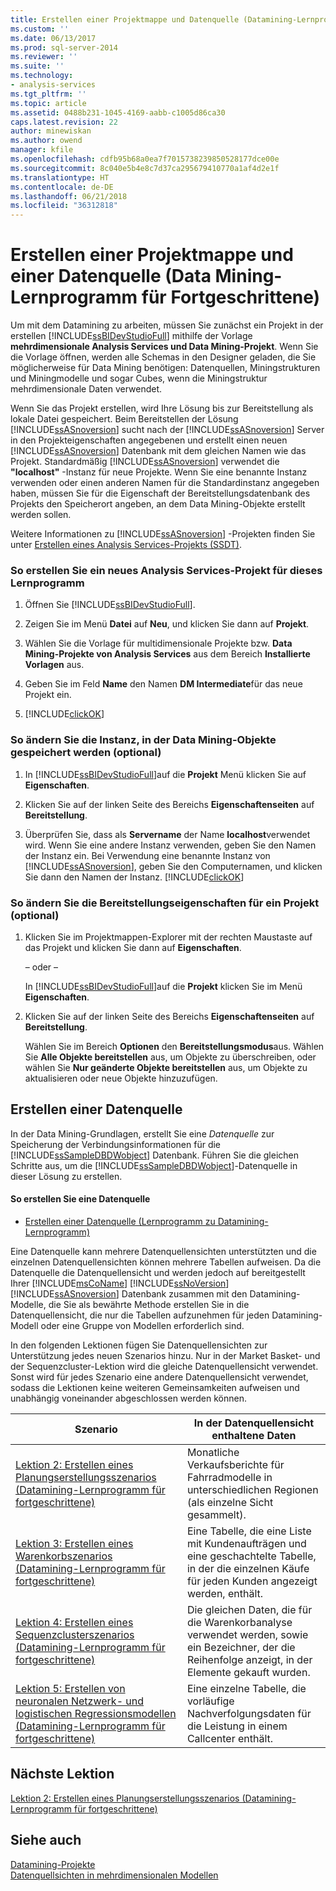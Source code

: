 ```yaml
---
title: Erstellen einer Projektmappe und Datenquelle (Datamining-Lernprogramm für fortgeschrittene) | Microsoft Docs
ms.custom: ''
ms.date: 06/13/2017
ms.prod: sql-server-2014
ms.reviewer: ''
ms.suite: ''
ms.technology:
- analysis-services
ms.tgt_pltfrm: ''
ms.topic: article
ms.assetid: 0488b231-1045-4169-aabb-c1005d86ca30
caps.latest.revision: 22
author: minewiskan
ms.author: owend
manager: kfile
ms.openlocfilehash: cdfb95b68a0ea7f7015738239850528177dce00e
ms.sourcegitcommit: 8c040e5b4e8c7d37ca295679410770a1af4d2e1f
ms.translationtype: HT
ms.contentlocale: de-DE
ms.lasthandoff: 06/21/2018
ms.locfileid: "36312818"
---
```

# <a name="creating-a-solution-and-data-source-intermediate-data-mining-tutorial"></a>Erstellen einer Projektmappe und einer Datenquelle (Data Mining-Lernprogramm für Fortgeschrittene)
  Um mit dem Datamining zu arbeiten, müssen Sie zunächst ein Projekt in der erstellen [!INCLUDE[ssBIDevStudioFull](../includes/ssbidevstudiofull-md.md)] mithilfe der Vorlage **mehrdimensionale Analysis Services und Data Mining-Projekt**. Wenn Sie die Vorlage öffnen, werden alle Schemas in den Designer geladen, die Sie möglicherweise für Data Mining benötigen: Datenquellen, Miningstrukturen und Miningmodelle und sogar Cubes, wenn die Miningstruktur mehrdimensionale Daten verwendet.  
  
 Wenn Sie das Projekt erstellen, wird Ihre Lösung bis zur Bereitstellung als lokale Datei gespeichert. Beim Bereitstellen der Lösung [!INCLUDE[ssASnoversion](../includes/ssasnoversion-md.md)] sucht nach der [!INCLUDE[ssASnoversion](../includes/ssasnoversion-md.md)] Server in den Projekteigenschaften angegebenen und erstellt einen neuen [!INCLUDE[ssASnoversion](../includes/ssasnoversion-md.md)] Datenbank mit dem gleichen Namen wie das Projekt. Standardmäßig [!INCLUDE[ssASnoversion](../includes/ssasnoversion-md.md)] verwendet die **"localhost"** -Instanz für neue Projekte. Wenn Sie eine benannte Instanz verwenden oder einen anderen Namen für die Standardinstanz angegeben haben, müssen Sie für die Eigenschaft der Bereitstellungsdatenbank des Projekts den Speicherort angeben, an dem Data Mining-Objekte erstellt werden sollen.  
  
 Weitere Informationen zu [!INCLUDE[ssASnoversion](../includes/ssasnoversion-md.md)] -Projekten finden Sie unter [Erstellen eines Analysis Services-Projekts &#40;SSDT&#41;](../analysis-services/multidimensional-models/create-an-analysis-services-project-ssdt.md).  
  
### <a name="to-create-a-new-analysis-services-project-for-this-tutorial"></a>So erstellen Sie ein neues Analysis Services-Projekt für dieses Lernprogramm  
  
1.  Öffnen Sie [!INCLUDE[ssBIDevStudioFull](../includes/ssbidevstudiofull-md.md)].  
  
2.  Zeigen Sie im Menü **Datei** auf **Neu**, und klicken Sie dann auf **Projekt**.  
  
3.  Wählen Sie die Vorlage für multidimensionale Projekte bzw. **Data Mining-Projekte von Analysis Services** aus dem Bereich **Installierte Vorlagen** aus.  
  
4.  Geben Sie im Feld **Name** den Namen **DM Intermediate**für das neue Projekt ein.  
  
5.  [!INCLUDE[clickOK](../includes/clickok-md.md)]  
  
### <a name="to-change-the-instance-where-data-mining-objects-are-stored-optional"></a>So ändern Sie die Instanz, in der Data Mining-Objekte gespeichert werden (optional)  
  
1.  In [!INCLUDE[ssBIDevStudioFull](../includes/ssbidevstudiofull-md.md)]auf die **Projekt** Menü klicken Sie auf **Eigenschaften**.  
  
2.  Klicken Sie auf der linken Seite des Bereichs **Eigenschaftenseiten** auf **Bereitstellung**.  
  
3.  Überprüfen Sie, dass als **Servername** der Name **localhost**verwendet wird. Wenn Sie eine andere Instanz verwenden, geben Sie den Namen der Instanz ein. Bei Verwendung eine benannte Instanz von [!INCLUDE[ssASnoversion](../includes/ssasnoversion-md.md)], geben Sie den Computernamen, und klicken Sie dann den Namen der Instanz. [!INCLUDE[clickOK](../includes/clickok-md.md)]  
  
### <a name="to-change-the-deployment-properties-for-a-project-optional"></a>So ändern Sie die Bereitstellungseigenschaften für ein Projekt (optional)  
  
1.  Klicken Sie im Projektmappen-Explorer mit der rechten Maustaste auf das Projekt und klicken Sie dann auf **Eigenschaften**.  
  
     – oder –  
  
     In [!INCLUDE[ssBIDevStudioFull](../includes/ssbidevstudiofull-md.md)]auf die **Projekt** klicken Sie im Menü **Eigenschaften**.  
  
2.  Klicken Sie auf der linken Seite des Bereichs **Eigenschaftenseiten** auf **Bereitstellung**.  
  
     Wählen Sie im Bereich **Optionen** den **Bereitstellungsmodus**aus. Wählen Sie **Alle Objekte bereitstellen** aus, um Objekte zu überschreiben, oder wählen Sie **Nur geänderte Objekte bereitstellen** aus, um Objekte zu aktualisieren oder neue Objekte hinzuzufügen.  
  
## <a name="creating-a-data-source"></a>Erstellen einer Datenquelle  
 In der Data Mining-Grundlagen, erstellt Sie eine *Datenquelle* zur Speicherung der Verbindungsinformationen für die [!INCLUDE[ssSampleDBDWobject](../includes/sssampledbdwobject-md.md)] Datenbank. Führen Sie die gleichen Schritte aus, um die [!INCLUDE[ssSampleDBDWobject](../includes/sssampledbdwobject-md.md)]-Datenquelle in dieser Lösung zu erstellen.  
  
#### <a name="to-create-a-data-source"></a>So erstellen Sie eine Datenquelle  
  
-   [Erstellen einer Datenquelle &#40;Lernprogramm zu Datamining-Lernprogramm&#41;](../../2014/tutorials/creating-a-data-source-basic-data-mining-tutorial.md)  
  
 Eine Datenquelle kann mehrere Datenquellensichten unterstützten und die einzelnen Datenquellensichten können mehrere Tabellen aufweisen. Da die Datenquelle die Datenquellensicht und werden jedoch auf bereitgestellt Ihrer [!INCLUDE[msCoName](../includes/msconame-md.md)] [!INCLUDE[ssNoVersion](../includes/ssnoversion-md.md)] [!INCLUDE[ssASnoversion](../includes/ssasnoversion-md.md)] Datenbank zusammen mit den Datamining-Modelle, die Sie als bewährte Methode erstellen Sie in die Datenquellensicht, die nur die Tabellen aufzunehmen für jeden Datamining-Modell oder eine Gruppe von Modellen erforderlich sind.  
  
 In den folgenden Lektionen fügen Sie Datenquellensichten zur Unterstützung jedes neuen Szenarios hinzu. Nur in der Market Basket- und der Sequenzcluster-Lektion wird die gleiche Datenquellensicht verwendet. Sonst wird für jedes Szenario eine andere Datenquellensicht verwendet, sodass die Lektionen keine weiteren Gemeinsamkeiten aufweisen und unabhängig voneinander abgeschlossen werden können.  
  
|Szenario|In der Datenquellensicht enthaltene Daten|  
|--------------|-------------------------------------------|  
|[Lektion 2: Erstellen eines Planungserstellungsszenarios &#40;Datamining-Lernprogramm für fortgeschrittene&#41;](../../2014/tutorials/lesson-2-building-a-forecasting-scenario-intermediate-data-mining-tutorial.md)|Monatliche Verkaufsberichte für Fahrradmodelle in unterschiedlichen Regionen (als einzelne Sicht gesammelt).|  
|[Lektion 3: Erstellen eines Warenkorbszenarios &#40;Datamining-Lernprogramm für fortgeschrittene&#41;](../../2014/tutorials/lesson-3-building-a-market-basket-scenario-intermediate-data-mining-tutorial.md)|Eine Tabelle, die eine Liste mit Kundenaufträgen und eine geschachtelte Tabelle, in der die einzelnen Käufe für jeden Kunden angezeigt werden, enthält.|  
|[Lektion 4: Erstellen eines Sequenzclusterszenarios &#40;Datamining-Lernprogramm für fortgeschrittene&#41;](../../2014/tutorials/lesson-4-build-sequence-clustering-scenario-intermediate-data-mining.md)|Die gleichen Daten, die für die Warenkorbanalyse verwendet werden, sowie ein Bezeichner, der die Reihenfolge anzeigt, in der Elemente gekauft wurden.|  
|[Lektion 5: Erstellen von neuronalen Netzwerk- und logistischen Regressionsmodellen &#40;Datamining-Lernprogramm für fortgeschrittene&#41;](../../2014/tutorials/lesson-5-build-models-intermediate-data-mining-tutorial.md)|Eine einzelne Tabelle, die vorläufige Nachverfolgungsdaten für die Leistung in einem Callcenter enthält.|  
  
## <a name="next-lesson"></a>Nächste Lektion  
 [Lektion 2: Erstellen eines Planungserstellungsszenarios &#40;Datamining-Lernprogramm für fortgeschrittene&#41;](../../2014/tutorials/lesson-2-building-a-forecasting-scenario-intermediate-data-mining-tutorial.md)  
  
## <a name="see-also"></a>Siehe auch  
 [Datamining-Projekte](../../2014/analysis-services/data-mining/data-mining-projects.md)   
 [Datenquellsichten in mehrdimensionalen Modellen](../analysis-services/multidimensional-models/data-source-views-in-multidimensional-models.md)  
  
  